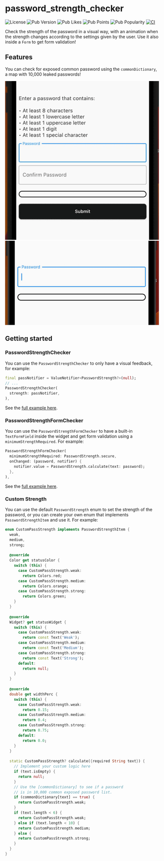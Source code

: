 # password_strength_checker
![License](https://img.shields.io/github/license/dariowskii/password_strength_checker) ![Pub Version](https://img.shields.io/pub/v/password_strength_checker) ![Pub Likes](https://img.shields.io/pub/likes/password_strength_checker) ![Pub Points](https://img.shields.io/pub/points/password_strength_checker) ![Pub Popularity](https://img.shields.io/pub/popularity/password_strength_checker) [![CI](https://github.com/dariowskii/password_strength_checker/actions/workflows/dart.yml/badge.svg?branch=master)](https://github.com/dariowskii/password_strength_checker/actions/workflows/dart.yml)

Check the strength of the password in a visual way, with an animation when the strength changes according to the settings given by the user.
Use it also inside a `Form` to get form validation!

## Features

You can check for exposed common password using the `commonDictionary`, a map with 10,000 leaked passwords!

![Demo Form Gif](./assets/demo_form.gif)
![Demo Gif](./assets/demo.gif)

## Getting started

### PasswordStrengthChecker

You can use the `PasswordStrengthChecker` to only have a visual feedback, for example:

```dart
final passNotifier = ValueNotifier<PasswordStrength?>(null);
// ...
PasswordStrengthChecker(
  strength: passNotifier,
),
```

See the [full example here](./example/password_strength_checker_example.dart).

### PasswordStrengthFormChecker

You can use the `PasswordStrengthFormChecker` to have a built-in `TextFormField` inside the widget and get form validation using a `minimumStrengthRequired`. For example:

```dart
PasswordStrengthFormChecker(
  minimumStrengthRequired: PasswordStrength.secure,
  onChanged: (password, notifier) {
    notifier.value = PasswordStrength.calculate(text: password);
  },
),
```

See the [full example here](./example/password_strength_form_checker_example.dart).

### Custom Strength

You can use the default `PasswordStrength` enum to set the strength of the password, or you can create your own enum that implements `PasswordStrengthItem` and use it. For example:

```dart
enum CustomPassStrength implements PasswordStrengthItem {
  weak,
  medium,
  strong;

  @override
  Color get statusColor {
    switch (this) {
      case CustomPassStrength.weak:
        return Colors.red;
      case CustomPassStrength.medium:
        return Colors.orange;
      case CustomPassStrength.strong:
        return Colors.green;
    }
  }

  @override
  Widget? get statusWidget {
    switch (this) {
      case CustomPassStrength.weak:
        return const Text('Weak');
      case CustomPassStrength.medium:
        return const Text('Medium');
      case CustomPassStrength.strong:
        return const Text('Strong');
      default:
        return null;
    }
  }

  @override
  double get widthPerc {
    switch (this) {
      case CustomPassStrength.weak:
        return 0.15;
      case CustomPassStrength.medium:
        return 0.4;
      case CustomPassStrength.strong:
        return 0.75;
      default:
        return 0.0;
    }
  }

  static CustomPassStrength? calculate({required String text}) {
    // Implement your custom logic here
    if (text.isEmpty) {
      return null;
    }
    // Use the [commonDictionary] to see if a password
    // is in 10,000 common exposed password list.
    if (commonDictionary[text] == true) {
      return CustomPassStrength.weak;
    }
    if (text.length < 6) {
      return CustomPassStrength.weak;
    } else if (text.length < 10) {
      return CustomPassStrength.medium;
    } else {
      return CustomPassStrength.strong;
    }
  }
}
```
